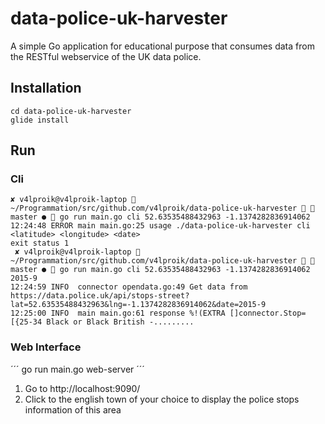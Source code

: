 # data-police-uk-harvester

A simple Go application for educational purpose that consumes data from the RESTful webservice of the UK data police.

## Installation

```
cd data-police-uk-harvester
glide install
```

## Run
### Cli
```
✘ v4lproik@v4lproik-laptop  ~/Programmation/src/github.com/v4lproik/data-police-uk-harvester   master ●  go run main.go cli 52.63535488432963 -1.1374282836914062     
12:24:48 ERROR main main.go:25 usage ./data-police-uk-harvester cli <latitude> <longitude> <date>
exit status 1
 ✘ v4lproik@v4lproik-laptop  ~/Programmation/src/github.com/v4lproik/data-police-uk-harvester   master ●  go run main.go cli 52.63535488432963 -1.1374282836914062 2015-9
12:24:59 INFO  connector opendata.go:49 Get data from https://data.police.uk/api/stops-street?lat=52.63535488432963&lng=-1.1374282836914062&date=2015-9
12:25:00 INFO  main main.go:61 response %!(EXTRA []connector.Stop=[{25-34 Black or Black British -......... 
```

### Web Interface
´´´
go run main.go web-server
´´´

1. Go to http://localhost:9090/
2. Click to the english town of your choice to display the police stops information of this area